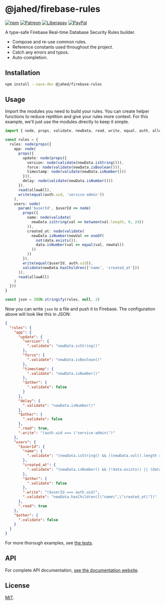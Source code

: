 # @jahed/firebase-rules

[![npm](https://img.shields.io/npm/v/@jahed/firebase-rules.svg)](https://www.npmjs.com/package/@jahed/firebase-rules)
[![Patreon](https://img.shields.io/badge/patreon-donate-f96854.svg)](https://www.patreon.com/jahed)
[![Liberapay](https://img.shields.io/badge/liberapay-donate-d9b113.svg)](https://liberapay.com/jahed)
[![PayPal](https://img.shields.io/badge/paypal-donate-009cde.svg)](https://paypal.me/jahed/5)

A type-safe Firebase Real-time Database Security Rules builder.

- Compose and re-use common rules.
- Reference constants used throughout the project.
- Catch any errors and typos.
- Auto-completion.

## Installation

```bash
npm install --save-dev @jahed/firebase-rules
```

## Usage

Import the modules you need to build your rules. You can create helper functions
to reduce reptition and give your rules more context. For this example, we'll
just use the modules directly to keep it simple.

```typescript
import { node, props, validate, newData, read, write, equal, auth, allowAll, param, between, oneOf, not, data } from '@jahed/firebase-rules'

const rules = {
  rules: node(props({
    app: node(
      props({
        update: node(props({
          version: node(validate(newData.isString())),
          force: node(validate(newData.isBoolean())),
          timestamp: node(validate(newData.isNumber()))
        })),
        delay: node(validate(newData.isNumber()))
      }),
      read(allowAll),
      write(equal(auth.uid, 'service-admin'))
    ),
    users: node(
      param('$userId', $userId => node(
        props({
          name: node(validate(
            newData.isString(val => between(val.length, 0, 24))
          )),
          created_at: node(validate(
            newData.isNumber(newVal => oneOf(
              not(data.exists()),
              data.isNumber(val => equal(val, newVal))
            ))
          ))
        }),
        write(equal($userId, auth.uid)),
        validate(newData.hasChildren(['name', 'created_at']))
      )),
      read(allowAll)
    )
  }))
}

const json = JSON.stringify(rules, null, 2)
```

Now you can write `json` to a file and push it to Firebase. The configuration
above will look like this in JSON:

```json
{
  "rules": {
    "app": {
      "update": {
        "version": {
          ".validate": "newData.isString()"
        },
        "force": {
          ".validate": "newData.isBoolean()"
        },
        "timestamp": {
          ".validate": "newData.isNumber()"
        },
        "$other": {
          ".validate": false
        }
      },
      "delay": {
        ".validate": "newData.isNumber()"
      },
      "$other": {
        ".validate": false
      },
      ".read": true,
      ".write": "(auth.uid === \"service-admin\")"
    },
    "users": {
      "$userId": {
        "name": {
          ".validate": "(newData.isString() && ((newData.val().length > 0) && (newData.val().length < 24)))"
        },
        "created_at": {
          ".validate": "(newData.isNumber() && (!data.exists() || (data.isNumber() && (data.val() === newData.val()))))"
        },
        "$other": {
          ".validate": false
        },
        ".write": "($userId === auth.uid)",
        ".validate": "newData.hasChildren([\"name\",\"created_at\"])"
      },
      ".read": true
    },
    "$other": {
      ".validate": false
    }
  }
}
```

For more thorough examples, see [the tests](tests/database.rules.ts).

## API

For complete API documentation, [see the documentation website](https://jahed.github.io/firebase-rules/).

## License

[MIT](LICENSE).
